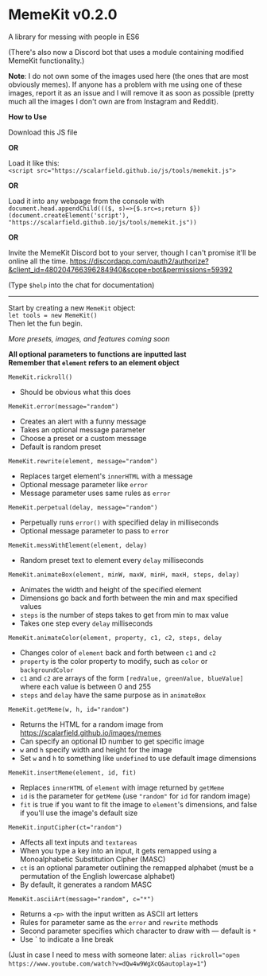 # MemeKit v0.2.0
A library for messing with people in ES6

(There's also now a Discord bot that uses a module containing modified MemeKit functionality.)

**Note**: I do not own some of the images used here (the ones that are most obviously memes). If anyone has a problem with me using one of these images, report it as an issue and I will remove it as soon as possible (pretty much all the images I don't own are from Instagram and Reddit).

**How to Use**

Download this JS file  

**OR**   

Load it like this:  
`<script src="https://scalarfield.github.io/js/tools/memekit.js">`  

**OR**  

Load it into any webpage from the console with  
`document.head.appendChild((($, s)=>{$.src=s;return $})(document.createElement('script'), "https://scalarfield.github.io/js/tools/memekit.js"))`  

**OR**

Invite the MemeKit Discord bot to your server, though I can't promise it'll be online all the time.
https://discordapp.com/oauth2/authorize?&client_id=480204766396284940&scope=bot&permissions=59392

(Type `$help` into the chat for documentation)

  
----------------

Start by creating a new `MemeKit` object:    
`let tools = new MemeKit()`  
Then let the fun begin.  

_More presets, images, and features coming soon_

**All optional parameters to functions are inputted last**  
**Remember that `element` refers to an element object**

`MemeKit.rickroll()`
* Should be obvious what this does

`MemeKit.error(message="random")` 
* Creates an alert with a funny message
* Takes an optional message parameter
* Choose a preset or a custom message
* Default is random preset

`MemeKit.rewrite(element, message="random")`
* Replaces target element's `innerHTML` with a message
* Optional message parameter like `error`
* Message parameter uses same rules as `error`

`MemeKit.perpetual(delay, message="random")`
* Perpetually runs `error()` with specified delay in milliseconds
* Optional message parameter to pass to `error`

`MemeKit.messWithElement(element, delay)`
* Random preset text to element every `delay` milliseconds

`MemeKit.animateBox(element, minW, maxW, minH, maxH, steps, delay)`
* Animates the width and height of the specified element
* Dimensions go back and forth between the min and max specified values
* `steps` is the number of steps takes to get from min to max value
* Takes one step every `delay` milliseconds

`MemeKit.animateColor(element, property, c1, c2, steps, delay`
* Changes color of `element` back and forth between  `c1` and `c2`
* `property` is the color property to modify, such as `color` or `backgroundColor`
* `c1` and `c2` are arrays of the form `[redValue, greenValue, blueValue]` where each value is between 0 and 255
* `steps` and `delay` have the same purpose as in `animateBox`

`MemeKit.getMeme(w, h, id="random")`
 * Returns the HTML for a random image from https://scalarfield.github.io/images/memes
 * Can specify an optional ID number to get specific image
 * `w` and `h` specify width and height for the image
 * Set `w` and `h` to something like `undefined` to use default image dimensions
 
 `MemeKit.insertMeme(element, id, fit)`
 * Replaces `innerHTML` of `element` with image returned by `getMeme`
 * `id` is the parameter for `getMeme` (use `"random"` for `id` for random image)
 * `fit` is true if you want to fit the image to `element`'s dimensions, and false if you'll use the image's default size
 
 `MemeKit.inputCipher(ct="random")`
 * Affects all text inputs and `textareas`
 * When you type a key into an input, it gets remapped using a Monoalphabetic Substitution Cipher (MASC)
 * `ct` is an optional parameter outlining the remapped alphabet (must be a permutation of the English lowercase alphabet)
 * By default, it generates a random MASC
 
  `MemeKit.asciiArt(message="random", c="*")`
 * Returns a `<p>` with the input written as ASCII art letters
 * Rules for parameter same as the `error` and `rewrite` methods
 * Second parameter specifies which character to draw with — default is `*`
 * Use \` to indicate a line break
 
 (Just in case I need to mess with someone later: `alias rickroll="open https://www.youtube.com/watch?v=dQw4w9WgXcQ&autoplay=1"`)
